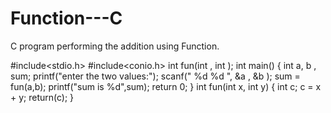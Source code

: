 # Function---C
C program performing the addition using Function.


#include<stdio.h>
#include<conio.h>
int fun(int , int );
int main()
{
  int a, b , sum;
  printf("enter the two values:");
  scanf(" %d %d ", &a , &b );
  sum = fun(a,b);
  printf("sum is %d",sum);
  return 0;
}
  int fun(int x, int y)
  { int c; 
    c = x + y;
    return(c);
  }
  
  
  
